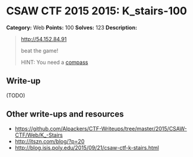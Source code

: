 # CSAW CTF 2015 2015: K_stairs-100

**Category:** Web
**Points:** 100
**Solves:** 123
**Description:**

> http://54.152.84.91
>
> beat the game!
>
> HINT: You need a [compass](http://zelda.wikia.com/wiki/Compass)


## Write-up

(TODO)

## Other write-ups and resources

* <https://github.com/Alpackers/CTF-Writeups/tree/master/2015/CSAW-CTF/Web/K_-Stairs>
* <http://itszn.com/blog/?p=20>
* <http://blog.isis.poly.edu/2015/09/21/csaw-ctf-k-stairs.html>
